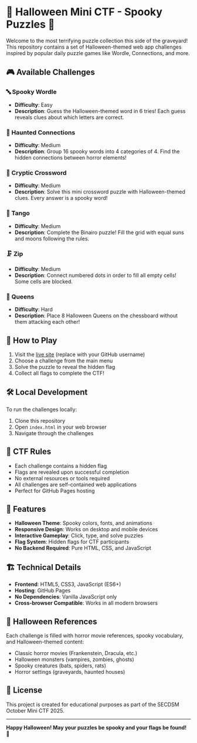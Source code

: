 # 🎃 Halloween Mini CTF - Spooky Puzzles 🎃

Welcome to the most terrifying puzzle collection this side of the graveyard! This repository contains a set of Halloween-themed web app challenges inspired by popular daily puzzle games like Wordle, Connections, and more.

## 🎮 Available Challenges

### 🔤 Spooky Wordle
- **Difficulty**: Easy
- **Description**: Guess the Halloween-themed word in 6 tries! Each guess reveals clues about which letters are correct.

### 🔗 Haunted Connections
- **Difficulty**: Medium
- **Description**: Group 16 spooky words into 4 categories of 4. Find the hidden connections between horror elements!

### 📝 Cryptic Crossword
- **Difficulty**: Medium
- **Description**: Solve this mini crossword puzzle with Halloween-themed clues. Every answer is a spooky word!


### 💃 Tango
- **Difficulty**: Medium
- **Description**: Complete the Binairo puzzle! Fill the grid with equal suns and moons following the rules.

### 🗜️ Zip
- **Difficulty**: Medium
- **Description**: Connect numbered dots in order to fill all empty cells! Some cells are blocked.

### 👑 Queens
- **Difficulty**: Hard
- **Description**: Place 8 Halloween Queens on the chessboard without them attacking each other!

## 🚀 How to Play

1. Visit the [live site](https://adsads.github.io/secdsm-oct25ctf/) (replace with your GitHub username)
2. Choose a challenge from the main menu
3. Solve the puzzle to reveal the hidden flag
4. Collect all flags to complete the CTF!

## 🛠️ Local Development

To run the challenges locally:

1. Clone this repository
2. Open `index.html` in your web browser
3. Navigate through the challenges

## 🎯 CTF Rules

- Each challenge contains a hidden flag
- Flags are revealed upon successful completion
- No external resources or tools required
- All challenges are self-contained web applications
- Perfect for GitHub Pages hosting

## 🎨 Features

- **Halloween Theme**: Spooky colors, fonts, and animations
- **Responsive Design**: Works on desktop and mobile devices
- **Interactive Gameplay**: Click, type, and solve puzzles
- **Flag System**: Hidden flags for CTF participants
- **No Backend Required**: Pure HTML, CSS, and JavaScript

## 🏗️ Technical Details

- **Frontend**: HTML5, CSS3, JavaScript (ES6+)
- **Hosting**: GitHub Pages
- **No Dependencies**: Vanilla JavaScript only
- **Cross-browser Compatible**: Works in all modern browsers

## 🎃 Halloween References

Each challenge is filled with horror movie references, spooky vocabulary, and Halloween-themed content:

- Classic horror movies (Frankenstein, Dracula, etc.)
- Halloween monsters (vampires, zombies, ghosts)
- Spooky creatures (bats, spiders, rats)
- Horror settings (graveyards, haunted houses)

## 📝 License

This project is created for educational purposes as part of the SECDSM October Mini CTF 2025.

---

**Happy Halloween! May your puzzles be spooky and your flags be found! 👻**
